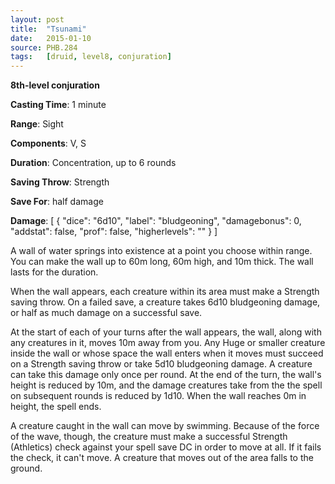 ```yaml
---
layout: post
title:  "Tsunami"
date:   2015-01-10
source: PHB.284
tags:   [druid, level8, conjuration]
---
```


**8th-level conjuration**

**Casting Time**: 1 minute

**Range**: Sight

**Components**: V, S

**Duration**: Concentration, up to 6 rounds

**Saving Throw**: Strength

**Save For**: half damage

**Damage**: [ { "dice": "6d10", "label": "bludgeoning", "damagebonus": 0, "addstat": false, "prof": false, "higherlevels": "" } ]

A wall of water springs into existence at a point you choose within range. You can make the wall up to 60m long, 60m high, and 10m thick. The wall lasts for the duration.

When the wall appears, each creature within its area must make a Strength saving throw. On a failed save, a creature takes 6d10 bludgeoning damage, or half as much damage on a successful save.

At the start of each of your turns after the wall appears, the wall, along with any creatures in it, moves 10m away from you. Any Huge or smaller creature inside the wall or whose space the wall enters when it moves must succeed on a Strength saving throw or take 5d10 bludgeoning damage. A creature can take this damage only once per round. At the end of the turn, the wall's height is reduced by 10m, and the damage creatures take from the the spell on subsequent rounds is reduced by 1d10. When the wall reaches 0m in height, the spell ends.

A creature caught in the wall can move by swimming. Because of the force of the wave, though, the creature must make a successful Strength (Athletics) check against your spell save DC in order to move at all. If it fails the check, it can't move. A creature that moves out of the area falls to the ground.
